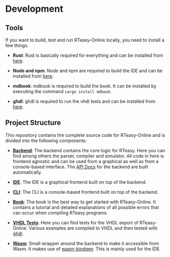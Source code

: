 # Development

## Tools

If you want to build, test and run RTeasy-Online locally, you need to install a few things.

- **Rust**: Rust is basically required for everything and can be installed from [here](https://www.rust-lang.org/).

- **Node and npm**: Node and npm are required to build the IDE and can be installed from [here](https://nodejs.org/en/).

- **mdbook**: mdbook is required to build the book. It can be installed by executing the command `cargo install mdbook`.

- **ghdl**: ghdl is required to run the vhdl tests and can be installed from [here](https://github.com/ghdl/ghdl).

## Project Structure

This repository contains the complete source code for RTeasy-Online and is divided into the following components:

- **[Backend](./backend/README.md)**: The backend contains the core logic for RTeasy. Here you can find among others the parser, compiler and simulator. All code in here is frontend agnostic and can be used from a graphical as well as from a console-based interface. The [API Docs](https://iti-luebeck.github.io/rteasy-online/dev/docs/backend/rt_easy) for the backend are built automatically.

- **[IDE](./ide/README.md)**: The IDE is a graphical frontend built on top of the backend.

- **[CLI](./cli/README.md)**: The CLI is a console-based frontend built on top of the backend.

- **[Book](./book/README.md)**: The book is the best way to get started with RTeasy-Online. It contains a tutorial and detailed explanations of all possible errors that can occur when compiling RTeasy programs.

- **[VHDL Tests](./vhdl-tests/README.md)**: Here you can find tests for the VHDL export of RTeasy-Online. Various examples are compiled to VHDL and then tested with [ghdl](https://github.com/ghdl/ghdl).

- **[Wasm](./wasm/README.md)**: Small wrapper around the backend to make it accessible from Wasm. It makes use of [wasm-bindgen](https://github.com/rustwasm/wasm-bindgen). This is mainly used for the IDE.
